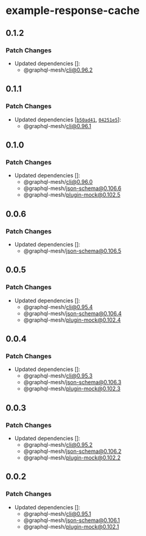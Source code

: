 # example-response-cache

## 0.1.2

### Patch Changes

- Updated dependencies []:
  - @graphql-mesh/cli@0.96.2

## 0.1.1

### Patch Changes

- Updated dependencies
  [[`b50ad41`](https://github.com/ardatan/graphql-mesh/commit/b50ad4132197da143b2568f00b0136e013cee7d0),
  [`04251e5`](https://github.com/ardatan/graphql-mesh/commit/04251e57d05b91a2d4018ac63639d8b1eb56855a)]:
  - @graphql-mesh/cli@0.96.1

## 0.1.0

### Patch Changes

- Updated dependencies []:
  - @graphql-mesh/cli@0.96.0
  - @graphql-mesh/json-schema@0.106.6
  - @graphql-mesh/plugin-mock@0.102.5

## 0.0.6

### Patch Changes

- Updated dependencies []:
  - @graphql-mesh/json-schema@0.106.5

## 0.0.5

### Patch Changes

- Updated dependencies []:
  - @graphql-mesh/cli@0.95.4
  - @graphql-mesh/json-schema@0.106.4
  - @graphql-mesh/plugin-mock@0.102.4

## 0.0.4

### Patch Changes

- Updated dependencies []:
  - @graphql-mesh/cli@0.95.3
  - @graphql-mesh/json-schema@0.106.3
  - @graphql-mesh/plugin-mock@0.102.3

## 0.0.3

### Patch Changes

- Updated dependencies []:
  - @graphql-mesh/cli@0.95.2
  - @graphql-mesh/json-schema@0.106.2
  - @graphql-mesh/plugin-mock@0.102.2

## 0.0.2

### Patch Changes

- Updated dependencies []:
  - @graphql-mesh/cli@0.95.1
  - @graphql-mesh/json-schema@0.106.1
  - @graphql-mesh/plugin-mock@0.102.1
